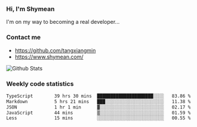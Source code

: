 ### Hi, I'm Shymean

I'm on my way to becoming a real developer...

### Contact me

- <https://github.com/tangxiangmin>
- <https://www.shymean.com/>

![Github Stats](https://github-readme-stats.vercel.app/api?username=tangxiangmin&show_icons=true&theme=dark)


###  Weekly code statistics

<!--START_SECTION:waka-->

```txt
TypeScript        39 hrs 30 mins  █████████████████████░░░░   83.86 %
Markdown          5 hrs 21 mins   ███░░░░░░░░░░░░░░░░░░░░░░   11.38 %
JSON              1 hr 1 min      ▓░░░░░░░░░░░░░░░░░░░░░░░░   02.17 %
JavaScript        44 mins         ▒░░░░░░░░░░░░░░░░░░░░░░░░   01.59 %
Less              15 mins         ░░░░░░░░░░░░░░░░░░░░░░░░░   00.55 %
```

<!--END_SECTION:waka-->